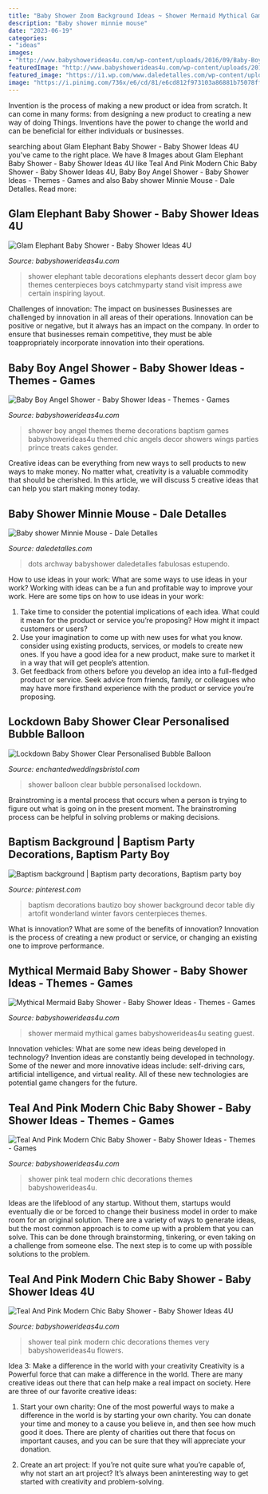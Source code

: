 ```yaml
---
title: "Baby Shower Zoom Background Ideas ~ Shower Mermaid Mythical Games Babyshowerideas4u Seating Guest"
description: "Baby shower minnie mouse"
date: "2023-06-19"
categories:
- "ideas"
images:
- "http://www.babyshowerideas4u.com/wp-content/uploads/2016/09/Baby-Boy-Angel-Shower-Treats-600x800.jpg"
featuredImage: "http://www.babyshowerideas4u.com/wp-content/uploads/2016/06/Mythical-Mermaid-Baby-Shower-Guest-Seating.jpg"
featured_image: "https://i1.wp.com/www.daledetalles.com/wp-content/uploads/2016/05/10-1.jpg"
image: "https://i.pinimg.com/736x/e6/cd/81/e6cd812f973103a86881b75078ff6ce6.jpg"
---
```



Invention is the process of making a new product or idea from scratch. It can come in many forms: from designing a new product to creating a new way of doing Things. Inventions have the power to change the world and can be beneficial for either individuals or businesses.

	

		
searching about Glam Elephant Baby Shower - Baby Shower Ideas 4U you've came to the right place. We have 8 Images about Glam Elephant Baby Shower - Baby Shower Ideas 4U like Teal And Pink Modern Chic Baby Shower - Baby Shower Ideas 4U, Baby Boy Angel Shower - Baby Shower Ideas - Themes - Games and also Baby shower Minnie Mouse - Dale Detalles. Read more:
		
    
## Glam Elephant Baby Shower - Baby Shower Ideas 4U

<img loading=lazy src="https://www.babyshowerideas4u.com/wp-content/uploads/2016/03/Baby-Shower-Elephants-Dessert-Table-3.jpg" onerror="this.onerror=null;this.src='https://tse2.mm.bing.net/th?id=OIP.f353wXmyRdjDkpS9tOVFDwHaFj&amp;pid=15.1';" alt="Glam Elephant Baby Shower - Baby Shower Ideas 4U">

_Source: babyshowerideas4u.com_

>shower elephant table decorations elephants dessert decor glam boy themes centerpieces boys catchmyparty stand visit impress awe certain inspiring layout. 

	

Challenges of innovation: The impact on businesses
Businesses are challenged by innovation in all areas of their operations. Innovation can be positive or negative, but it always has an impact on the company. In order to ensure that businesses remain competitive, they must be able toappropriately incorporate innovation into their operations.

    
## Baby Boy Angel Shower - Baby Shower Ideas - Themes - Games

<img loading=lazy src="http://www.babyshowerideas4u.com/wp-content/uploads/2016/09/Baby-Boy-Angel-Shower-Treats-600x800.jpg" onerror="this.onerror=null;this.src='https://tse2.mm.bing.net/th?id=OIP.5BoCeAjiq2qLMtQk7wpzRAHaJ4&amp;pid=15.1';" alt="Baby Boy Angel Shower - Baby Shower Ideas - Themes - Games">

_Source: babyshowerideas4u.com_

>shower boy angel themes theme decorations baptism games babyshowerideas4u themed chic angels decor showers wings parties prince treats cakes gender. 

	

Creative ideas can be everything from new ways to sell products to new ways to make money. No matter what, creativity is a valuable commodity that should be cherished. In this article, we will discuss 5 creative ideas that can help you start making money today.

    
## Baby Shower Minnie Mouse - Dale Detalles

<img loading=lazy src="https://i1.wp.com/www.daledetalles.com/wp-content/uploads/2016/05/10-1.jpg" onerror="this.onerror=null;this.src='https://tse3.mm.bing.net/th?id=OIP.ExoLY1QjAkxAvtkxEXk5owHaHa&amp;pid=15.1';" alt="Baby shower Minnie Mouse - Dale Detalles">

_Source: daledetalles.com_

>dots archway babyshower daledetalles fabulosas estupendo. 

	

How to use ideas in your work: What are some ways to use ideas in your work?
Working with ideas can be a fun and profitable way to improve your work. Here are some tips on how to use ideas in your work: 
1. Take time to consider the potential implications of each idea. What could it mean for the product or service you’re proposing? How might it impact customers or users? 
2. Use your imagination to come up with new uses for what you know. consider using existing products, services, or models to create new ones. If you have a good idea for a new product, make sure to market it in a way that will get people’s attention. 
3. Get feedback from others before you develop an idea into a full-fledged product or service. Seek advice from friends, family, or colleagues who may have more firsthand experience with the product or service you’re proposing.

    
## Lockdown Baby Shower Clear Personalised Bubble Balloon

<img loading=lazy src="http://www.enchantedweddingsbristol.com/uploads/4/6/9/8/46980855/s542440728562510073_p666_i2_w640.png" onerror="this.onerror=null;this.src='https://tse1.mm.bing.net/th?id=OIP.FpEhzLcY42zi-EY9Be-sLAHaLH&amp;pid=15.1';" alt="Lockdown Baby Shower Clear Personalised Bubble Balloon">

_Source: enchantedweddingsbristol.com_

>shower balloon clear bubble personalised lockdown. 

	

Brainstroming is a mental process that occurs when a person is trying to figure out what is going on in the present moment. The brainstroming process can be helpful in solving problems or making decisions.

    
## Baptism Background | Baptism Party Decorations, Baptism Party Boy

<img loading=lazy src="https://i.pinimg.com/736x/e6/cd/81/e6cd812f973103a86881b75078ff6ce6.jpg" onerror="this.onerror=null;this.src='https://tse3.mm.bing.net/th?id=OIP.WZlxWNj_9LY6NDlH_JEsEwHaJ3&amp;pid=15.1';" alt="Baptism background | Baptism party decorations, Baptism party boy">

_Source: pinterest.com_

>baptism decorations bautizo boy shower background decor table diy artofit wonderland winter favors centerpieces themes. 

	

What is innovation? What are some of the benefits of innovation?
Innovation is the process of creating a new product or service, or changing an existing one to improve performance.

    
## Mythical Mermaid Baby Shower - Baby Shower Ideas - Themes - Games

<img loading=lazy src="http://www.babyshowerideas4u.com/wp-content/uploads/2016/06/Mythical-Mermaid-Baby-Shower-Guest-Seating.jpg" onerror="this.onerror=null;this.src='https://tse1.mm.bing.net/th?id=OIP.OAEAXlPq3mFtBHPBhCIetgHaKP&amp;pid=15.1';" alt="Mythical Mermaid Baby Shower - Baby Shower Ideas - Themes - Games">

_Source: babyshowerideas4u.com_

>shower mermaid mythical games babyshowerideas4u seating guest. 

	

Innovation vehicles: What are some new ideas being developed in technology?
Invention ideas are constantly being developed in technology. Some of the newer and more innovative ideas include: self-driving cars, artificial intelligence, and virtual reality. All of these new technologies are potential game changers for the future.

    
## Teal And Pink Modern Chic Baby Shower - Baby Shower Ideas - Themes - Games

<img loading=lazy src="http://www.babyshowerideas4u.com/wp-content/uploads/2016/05/Teal-And-Pink-Modern-Chic-Baby-Shower-Decorations-600x800.jpg" onerror="this.onerror=null;this.src='https://tse4.mm.bing.net/th?id=OIP.z2FAPgmg_7A8ZMUJC6SJtAHaJ4&amp;pid=15.1';" alt="Teal And Pink Modern Chic Baby Shower - Baby Shower Ideas - Themes - Games">

_Source: babyshowerideas4u.com_

>shower pink teal modern chic decorations themes babyshowerideas4u. 

	

Ideas are the lifeblood of any startup. Without them, startups would eventually die or be forced to change their business model in order to make room for an original solution. There are a variety of ways to generate ideas, but the most common approach is to come up with a problem that you can solve. This can be done through brainstorming, tinkering, or even taking on a challenge from someone else. The next step is to come up with possible solutions to the problem.

    
## Teal And Pink Modern Chic Baby Shower - Baby Shower Ideas 4U

<img loading=lazy src="https://babyshowerideas4u.com/wp-content/uploads/2016/05/Teal-And-Pink-Modern-Chic-Baby-Shower-Cupcakes.jpg" onerror="this.onerror=null;this.src='https://tse4.mm.bing.net/th?id=OIP.BFeIYWquAwUsZLvfUHjfMgHaJ4&amp;pid=15.1';" alt="Teal And Pink Modern Chic Baby Shower - Baby Shower Ideas 4U">

_Source: babyshowerideas4u.com_

>shower teal pink modern chic decorations themes very babyshowerideas4u flowers. 

	

Idea 3: Make a difference in the world with your creativity
Creativity is a Powerful force that can make a difference in the world. There are many creative ideas out there that can help make a real impact on society. Here are three of our favorite creative ideas:
1. Start your own charity: One of the most powerful ways to make a difference in the world is by starting your own charity. You can donate your time and money to a cause you believe in, and then see how much good it does. There are plenty of charities out there that focus on important causes, and you can be sure that they will appreciate your donation.

2. Create an art project: If you’re not quite sure what you’re capable of, why not start an art project? It’s always been aninteresting way to get started with creativity and problem-solving.

